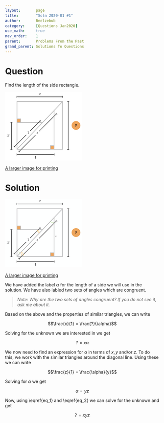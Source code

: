 ```yaml
---
layout:       page
title:        "Soln 2020-01 #1"
author:       Beelzebub
category:     [Questions Jan2020]
use_math:     true
nav_order:    1
parent:       Problems From the Past
grand_parent: Solutions To Questions
---
```


# Question

Find the length of the side rectangle.

![](/img/older/square_1.png)

[A larger image for printing](/img/older/square_1.jpeg)

# Solution

![](/img/older/square_1_soln.png)

[A larger image for printing](/img/older/square_1_soln.jpeg)

We have added the label $\alpha$ for the length of a side we will use in the solution. We have also labled two sets of angles which are congruent.

> *Note: Why are the two sets of angles congruent? If you do not see it, ask me about it.*

Based on the above and the properties of similar triangles, we can write

$$\frac{x}{1} = \frac{?}{\alpha}$$

Solving for the unknown we are interested in we get

$$\begin{equation}? = x \alpha \label{eq_1} \end{equation}$$

We now need to find an expression for $\alpha$ in terms of $x, y$ and/or $z$. To do this, we work with the similar triangles around the diagonal line. Using these we can write

$$\frac{z}{1} = \frac{\alpha}{y}$$

Solving for $\alpha$ we get

$$\begin{equation}\alpha = yz\label{eq_2} \end{equation}$$

Now, using \eqref{eq_1} and \eqref{eq_2} we can solve for the unknown and get

$$? = xyz$$

